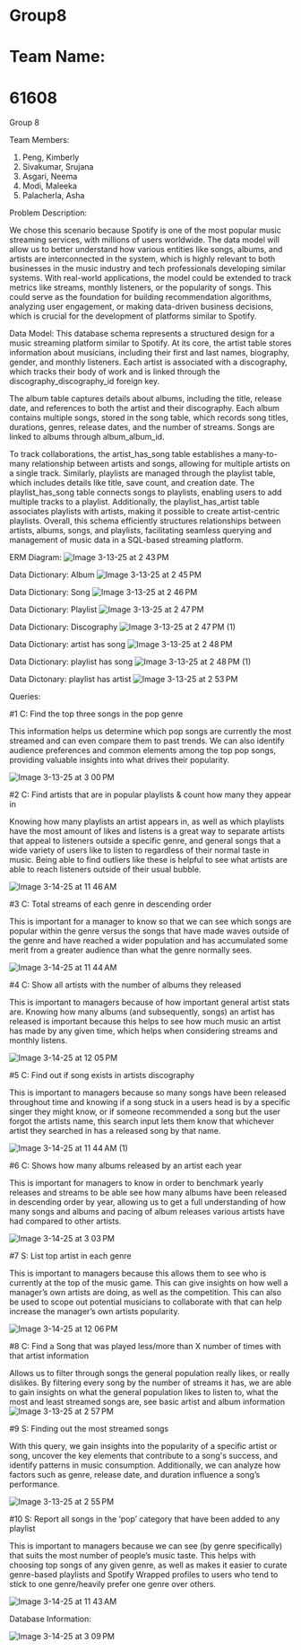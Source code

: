 # Group8

# Team Name:

# 61608 

Group 8


Team Members:
1. Peng, Kimberly
2. Sivakumar, Srujana
4. Asgari, Neema
5. Modi, Maleeka
6. Palacherla, Asha

Problem Description:

We chose this scenario because Spotify is one of the most popular music streaming services, with millions of users worldwide. The data model will allow us to better understand how various entities like songs, albums, and artists are interconnected in the system, which is highly relevant to both businesses in the music industry and tech professionals developing similar systems. With real-world applications, the model could be extended to track metrics like streams, monthly listeners, or the popularity of songs. This could serve as the foundation for building recommendation algorithms, analyzing user engagement, or making data-driven business decisions, which is crucial for the development of platforms similar to Spotify.


Data Model: 
This database schema represents a structured design for a music streaming platform similar to Spotify. At its core, the artist table stores information about musicians, including their first and last names, biography, gender, and monthly listeners. Each artist is associated with a discography, which tracks their body of work and is linked through the discography_discography_id foreign key. 

The album table captures details about albums, including the title, release date, and references to both the artist and their discography. Each album contains multiple songs, stored in the song table, which records song titles, durations, genres, release dates, and the number of streams. Songs are linked to albums through album_album_id.


To track collaborations, the artist_has_song table establishes a many-to-many relationship between artists and songs, allowing for multiple artists on a single track. Similarly, playlists are managed through the playlist table, which includes details like title, save count, and creation date. The playlist_has_song table connects songs to playlists, enabling users to add multiple tracks to a playlist. Additionally, the playlist_has_artist table associates playlists with artists, making it possible to create artist-centric playlists. Overall, this schema efficiently structures relationships between artists, albums, songs, and playlists, facilitating seamless querying and management of music data in a SQL-based streaming platform.


ERM Diagram:
![Image 3-13-25 at 2 43 PM](https://github.com/user-attachments/assets/c6f304c5-1533-473a-b55e-c73fd149ae54)

Data Dictionary: Album
![Image 3-13-25 at 2 45 PM](https://github.com/user-attachments/assets/3987cdef-b566-4d22-a196-764e12408701)

Data Dictionary: Song
![Image 3-13-25 at 2 46 PM](https://github.com/user-attachments/assets/6e400a94-36d5-4dc5-ab2f-75e9baa31752)

Data Dictionary: Playlist
![Image 3-13-25 at 2 47 PM](https://github.com/user-attachments/assets/a3eb7f67-8abf-484d-93ef-892da39a4dd9)

Data Dictionary: Discography
![Image 3-13-25 at 2 47 PM (1)](https://github.com/user-attachments/assets/b55f7923-02ef-4b19-8442-60b55d6ecd1c)

Data Dictionary: artist has song
![Image 3-13-25 at 2 48 PM](https://github.com/user-attachments/assets/bf6247a1-221a-4cac-acc2-3e6912c29393)

Data Dictionary: playlist has song
![Image 3-13-25 at 2 48 PM (1)](https://github.com/user-attachments/assets/0e82496f-d1a2-46a0-9319-f9c61ac4edc2)

Data Dictonary: playlist has artist
![Image 3-13-25 at 2 53 PM](https://github.com/user-attachments/assets/def45731-e768-45f4-a095-c3f93561b47c)

Queries: 

#1 C: Find the top three songs in the pop genre

This information helps us determine which pop songs are currently the most streamed and can even compare them to past trends. We can also identify audience preferences and common elements among the top pop songs, providing valuable insights into what drives their popularity.

![Image 3-13-25 at 3 00 PM](https://github.com/user-attachments/assets/b6e227e4-0d9d-490f-8d49-b974a635a58e)


#2 C: Find artists that are in popular playlists & count how many they appear in

Knowing how many playlists an artist appears in, as well as which playlists have the most amount of likes and listens is a great way to separate artists that appeal to listeners outside a specific genre, and general songs that a wide variety of users like to listen to regardless of their normal taste in music. Being able to find outliers like these is helpful to see what artists are able to reach listeners outside of their usual bubble.

![Image 3-14-25 at 11 46 AM](https://github.com/user-attachments/assets/f22c489e-7340-4a1e-bddc-69c6a52ea49e)

#3 C: Total streams of each genre in descending order 

This is important for a manager to know so that we can see which songs are popular within the genre versus the songs that have made waves outside of the genre and have reached a wider population and has accumulated some merit from a greater  audience than what the genre normally sees.

![Image 3-14-25 at 11 44 AM](https://github.com/user-attachments/assets/4f847245-0425-4c2f-97f7-3acce4cb0048)

#4 C: Show all artists with the number of albums they released

This is important to managers because of how important general artist stats are. Knowing how many albums (and subsequently, songs) an artist has released is important because this helps to see how much music an artist has made by any given time, which helps when considering streams and monthly listens.

![Image 3-14-25 at 12 05 PM](https://github.com/user-attachments/assets/f10a2f2d-b85f-4538-bd4d-15c877e28288)


#5 C: Find out if song exists in artists discography

This is important to managers because so many songs have been released throughout time and knowing if a song stuck in a users head is by a specific singer they might know, or if someone recommended a song but the user forgot the artists name, this search input lets them know that whichever artist they searched in has a released song by that name.

![Image 3-14-25 at 11 44 AM (1)](https://github.com/user-attachments/assets/85226800-7379-4af6-809f-3a1cba9d961e)


#6 C: Shows how many albums released by an artist each year

 This is important for managers to know in order to benchmark yearly releases and streams to be able see how many albums have been released in descending order by year, allowing us to get a full understanding of how many songs and albums and pacing of album releases various artists have had compared to other artists.

![Image 3-14-25 at 3 03 PM](https://github.com/user-attachments/assets/7b688622-940a-4de7-8fdb-44e5eb50b058)


#7 S: List top artist in each genre 

This is important to managers because this allows them to see who is currently at the top of the music game. This can give insights on how well a manager’s own artists are doing, as well as the competition. This can also be used to scope out potential musicians to collaborate with that can help increase the manager’s own artists popularity.

![Image 3-14-25 at 12 06 PM](https://github.com/user-attachments/assets/887339f6-1c55-495a-939c-49cca86801bc)


#8 C: Find a Song that was played less/more than X number of times with that artist information

Allows us to filter through songs the general population really likes, or really dislikes. By filtering every song by the number of streams it has, we are able to gain insights on what the general population likes to listen to, what the most and least streamed songs are, see basic artist and album information
![Image 3-13-25 at 2 57 PM](https://github.com/user-attachments/assets/a2872a58-abc7-4217-9669-39efa71fd44c)


#9 S: Finding out the most streamed songs

With this query, we gain insights into the popularity of a specific artist or song, uncover the key elements that contribute to a song's success, and identify patterns in music consumption. Additionally, we can analyze how factors such as genre, release date, and duration influence a song’s performance.

![Image 3-13-25 at 2 55 PM](https://github.com/user-attachments/assets/6a9d01ab-f84f-46f9-8a21-4cdc7b7750fc)

#10 S: Report all songs in the ‘pop’ category that have been added to any playlist

This is important to managers because we can see (by genre specifically) that suits the most number of people’s music taste. This helps with choosing top songs of any given genre, as well as makes it easier to curate genre-based playlists and Spotify Wrapped profiles to users who tend to stick to one genre/heavily prefer one genre over others.

![Image 3-14-25 at 11 43 AM](https://github.com/user-attachments/assets/6757fd39-5973-48c3-a93e-aca03423718d)




Database Information: 

![Image 3-14-25 at 3 09 PM](https://github.com/user-attachments/assets/71772edc-9ff5-493c-bd88-9a3501928f0d)

















